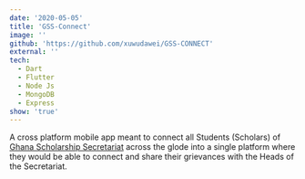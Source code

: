 ```yaml
---
date: '2020-05-05'
title: 'GSS-Connect'
image: ''
github: 'https://github.com/xuwudawei/GSS-CONNECT'
external: ''
tech:
  - Dart
  - Flutter
  - Node Js
  - MongoDB
  - Express
show: 'true'
---
```


A cross platform mobile app meant to connect all Students (Scholars) of [Ghana Scholarship Secretariat](http://scholarships.gov.gh/) across the glode into a single platform where they would be able to connect and share their grievances with the Heads of the Secretariat.

